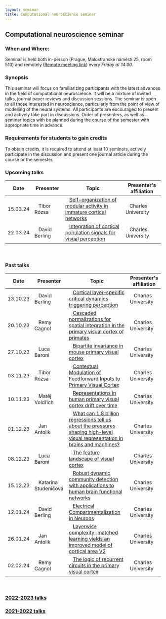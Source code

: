 ```yaml
---
layout: seminar
title: Computational neuroscience seminar
---
```


## Computational neuroscience seminar 

### When and Where: 

Seminar is held  both in-person (Prague, Malostranské náměstí 25, room 510) and remotely ([Remote meeting link](https://cuni-cz.zoom.us/j/95047534877)) every *Friday at 14:00*.



### Synopsis

This seminar will focus on familiarizing participants with the latest advances in the field of computational neuroscience. It will be a mixture of invited talks, journal paper reviews and discussion sessions. The seminar is open to all those interested in neuroscience, particularly from the point of view of modelling of the neural systems.
All participants are encouraged to present and actively take part in discussions. Order of presenters, as well as seminar topics with be planned during the course of the semester with appropriate time in advance.

### Requirements for students to gain credits

To obtain credits, it is required to attend at least 10 seminars, actively participate in the discussion and present one journal article during the course or the semester.

### Upcoming talks


|Date| Presenter | Topic  |  Presenter's affiliation |
|-------|---------------------------------|----|----|
|15.03.24 | &nbsp;&nbsp; Tibor  Rózsa | &nbsp;&nbsp; [Self-organization of modular activity in immature cortical networks](https://www.biorxiv.org/content/10.1101/2024.03.02.583133v1.full.pdf) | &nbsp;&nbsp; Charles University  |
|22.03.24 | &nbsp;&nbsp; David Berling | &nbsp;&nbsp; [Integration of cortical population signals for visual perception](https://doi.org/10.1038/s41467-019-11736-2) | &nbsp;&nbsp; Charles University  |
#### &nbsp;

### Past talks

|Date| Presenter |Topic  | Presenter's affiliation |
|----|---------- |------|-------------------------|
|13.10.23 | &nbsp;&nbsp; David Berling | &nbsp;&nbsp; [Cortical layer–specific critical dynamics triggering perception](https://doi.org/10.1126/science.aaw5202) | &nbsp;&nbsp; Charles University  |
|20.10.23 | &nbsp;&nbsp; Remy Cagnol | &nbsp;&nbsp; [Cascaded normalizations for spatial integration in the primary visual cortex of primates](https://www.sciencedirect.com/science/article/pii/S2211124722010385) | &nbsp;&nbsp; Charles University  |
|27.10.23 | &nbsp;&nbsp; Luca Baroni | &nbsp;&nbsp; [Bipartite invariance in mouse primary visual cortex](https://www.biorxiv.org/content/10.1101/2023.03.15.532836v1.full.pdf) | &nbsp;&nbsp; Charles University  |
|03.11.23 | &nbsp;&nbsp; Tibor  Rózsa | &nbsp;&nbsp; [Contextual Modulation of Feedforward Inputs to Primary Visual Cortex](https://www.frontiersin.org/articles/10.3389/fnsys.2022.818633/full) | &nbsp;&nbsp; Charles University  |
|10.11.23 | &nbsp;&nbsp; Matěj Voldřich | &nbsp;&nbsp; [Representations in human primary visual cortex drift over time](https://www.nature.com/articles/s41467-023-40144-w) | &nbsp;&nbsp; Charles University  |
|01.12.23 | &nbsp;&nbsp; Jan Antolik | &nbsp;&nbsp; [What can 1.8 billion regressions tell us about the pressures shaping high-level visual representation in brains and machines?](https://www.biorxiv.org/content/10.1101/2022.03.28.485868v2.full.pdf) | &nbsp;&nbsp; Charles University  |
|08.12.23 | &nbsp;&nbsp; Luca Baroni | &nbsp;&nbsp; [The feature landscape of visual cortex](https://www.biorxiv.org/content/10.1101/2023.11.03.565500v1) | &nbsp;&nbsp; Charles University  |
|15.12.23 | &nbsp;&nbsp; Katarína Studeničová | &nbsp;&nbsp; [Robust dynamic community detection with applications to human brain functional networks](https://www.nature.com/articles/s41467-020-16285-7) | &nbsp;&nbsp; Charles University  |
|12.01.24 | &nbsp;&nbsp; David Berling | &nbsp;&nbsp; [Electrical Compartmentalization in Neurons](https://doi.org/10.1016/j.celrep.2019.01.074) | &nbsp;&nbsp; Charles University  |
|26.01.24| &nbsp;&nbsp; Jan Antolik | &nbsp;&nbsp; [Layerwise complexity-matched learning yields an improved model of cortical area V2](https://arxiv.org/pdf/2312.11436.pdf) | &nbsp;&nbsp; Charles University  |
|02.02.24| &nbsp;&nbsp; Remy Cagnol | &nbsp;&nbsp; [The logic of recurrent circuits in the primary visual cortex](https://www.nature.com/articles/s41593-023-01510-5) | &nbsp;&nbsp; Charles University  |

#### &nbsp;

### [2022-2023 talks](./compneuroseminar2022.html)
### [2021-2022 talks](./compneuroseminar2021.html)
